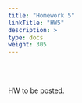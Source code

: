```yaml
---
title: "Homework 5"
linkTitle: "HW5"
description: >
type: docs
weight: 305
---
```


<br></br>

HW to be posted.





